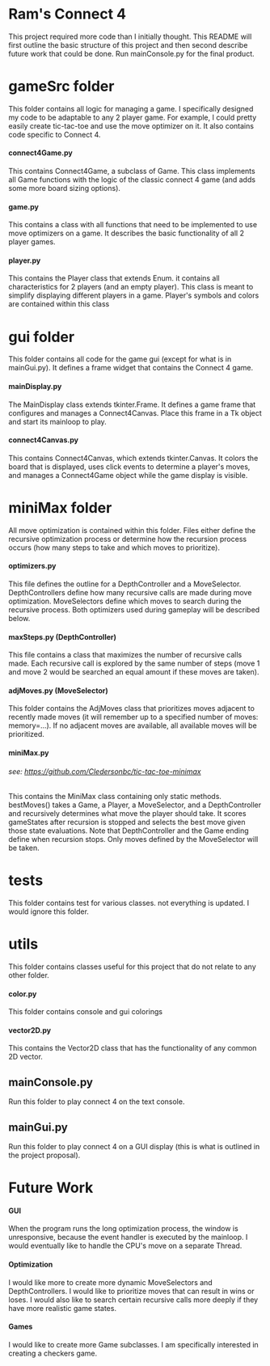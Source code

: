 # Ram's Connect 4
This project required more code than I initially thought.
This README will first outline the basic structure of this project
and then second describe future work that could be done.
Run mainConsole.py for the final product.

# gameSrc folder
This folder contains all logic for managing a game. I specifically designed my code
to be adaptable to any 2 player game. For example, I could pretty easily create tic-tac-toe
and use the move optimizer on it. It also contains code specific to Connect 4.

#### connect4Game.py
This contains Connect4Game, a subclass of Game. This class implements all Game functions
with the logic of the classic connect 4 game (and adds some more board sizing options).

#### game.py
This contains a class with all functions that need to be implemented to use move optimizers on a game.
It describes the basic functionality of all 2 player games.

#### player.py
This contains the Player class that extends Enum. it contains all characteristics for 2 players (and an empty player).
This class is meant to simplify displaying different players in a game.
Player's symbols and colors are contained within this class

# gui folder
This folder contains all code for the game gui (except for what is in mainGui.py).
It defines a frame widget that contains the Connect 4 game.

#### mainDisplay.py
The MainDisplay class extends tkinter.Frame. It defines a game frame that configures and manages
a Connect4Canvas. Place this frame in a Tk object and start its mainloop to play.

#### connect4Canvas.py
This contains Connect4Canvas, which extends tkinter.Canvas.
It colors the board that is displayed, uses click events to determine a player's moves,
and manages a Connect4Game object while the game display is visible.

# miniMax folder
All move optimization is contained within this folder. Files either define the recursive
optimization process or determine how the recursion process occurs (how many steps to take
and which moves to prioritize).

#### optimizers.py
This file defines the outline for a DepthController and a MoveSelector.
DepthControllers define how many recursive calls are made during move optimization.
MoveSelectors define which moves to search during the recursive process.
Both optimizers used during gameplay will be described below.

#### maxSteps.py (DepthController)
This file contains a class that maximizes the number of recursive calls made.
Each recursive call is explored by the same number of steps (move 1 and move 2 would
be searched an equal amount if these moves are taken).

#### adjMoves.py (MoveSelector)
This folder contains the AdjMoves class that prioritizes moves adjacent to recently made moves
(it will remember up to a specified number of moves: memory=...).
If no adjacent moves are available, all available moves will be prioritized.

#### miniMax.py
###### see: https://github.com/Cledersonbc/tic-tac-toe-minimax
This contains the MiniMax class containing only static methods. bestMoves() takes a Game, a Player, a MoveSelector, and
a DepthController and recursively determines what move the player should take.
It scores gameStates after recursion is stopped and selects the best move given those state evaluations.
Note that DepthController and the Game ending define when recursion stops.
Only moves defined by the MoveSelector will be taken.

# tests
This folder contains test for various classes. not everything is updated. I would ignore this folder.

# utils
This folder contains classes useful for this project that do not relate to any other folder.

#### color.py
This folder contains console and gui colorings

#### vector2D.py
This contains the Vector2D class that has the functionality of any common 2D vector.

## mainConsole.py
Run this folder to play connect 4 on the text console.

## mainGui.py
Run this folder to play connect 4 on a GUI display (this is what is outlined in the project proposal).

# Future Work
#### GUI
When the program runs the long optimization process, the window is unresponsive, because the event handler
is executed by the mainloop. I would eventually like to handle the CPU's move on a separate Thread.

#### Optimization
I would like more to create more dynamic MoveSelectors and DepthControllers. I would like to prioritize
moves that can result in wins or loses. I would also like to search certain recursive calls more deeply if they
have more realistic game states.

#### Games
I would like to create more Game subclasses. I am specifically interested in creating a checkers game.

